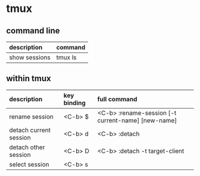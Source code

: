 # tmux

## command line

| description | command |
|:----------- |:------- |
| show sessions | tmux ls |

## within tmux

| description | key binding | full command |
|:----------- |:------------- |:------------ |
| rename session | &lt;C-b&gt; $ | &lt;C-b&gt; :rename-session [-t current-name] [new-name] |
| detach current session | &lt;C-b&gt; d | &lt;C-b&gt; :detach |
| detach other session | &lt;C-b&gt; D | &lt;C-b&gt; :detach -t target-client |
| select session | &lt;C-b&gt; s | |

